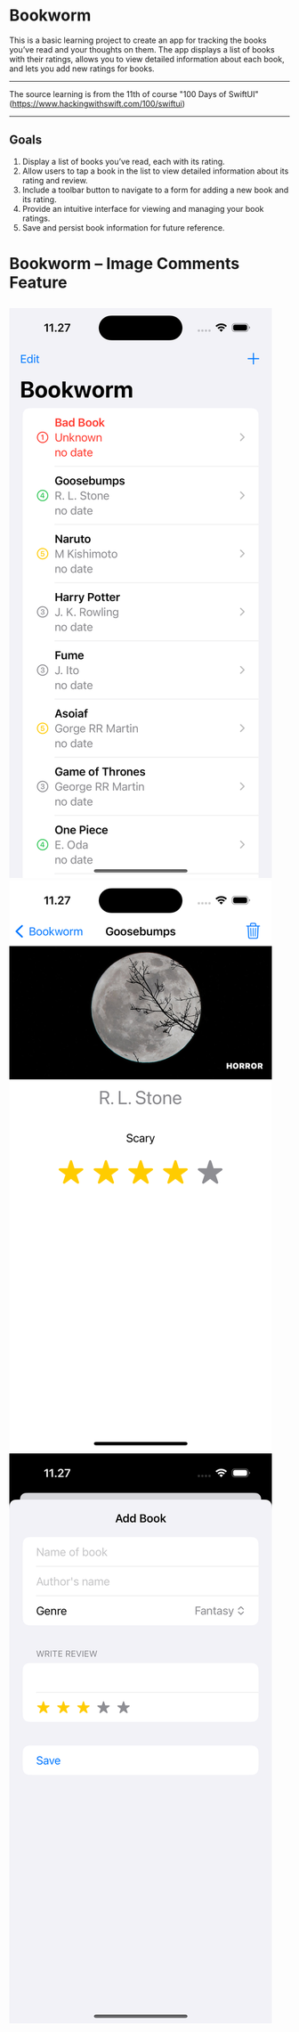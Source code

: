 # Bookworm
This is a basic learning project to create an app for tracking the books you’ve read and your thoughts on them. The app displays a list of books with their ratings, allows you to view detailed information about each book, and lets you add new ratings for books.

---
The source learning is from the 11th of course "100 Days of SwiftUI" (https://www.hackingwithswift.com/100/swiftui)

---
## Goals
1. Display a list of books you’ve read, each with its rating.
2. Allow users to tap a book in the list to view detailed information about its rating and review.
3. Include a toolbar button to navigate to a form for adding a new book and its rating.
4. Provide an intuitive interface for viewing and managing your book ratings.
5. Save and persist book information for future reference.

# Bookworm – Image Comments Feature
![Image Main UI](image-main-ui.png)
![Image Detail UI](image-detail-ui.png)
![Image New UI](image-new-ui.png)
---
